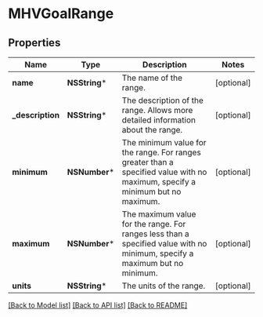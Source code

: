 # MHVGoalRange

## Properties
Name | Type | Description | Notes
------------ | ------------- | ------------- | -------------
**name** | **NSString*** | The name of the range. | [optional] 
**_description** | **NSString*** | The description of the range. Allows more detailed information about the range. | [optional] 
**minimum** | **NSNumber*** | The minimum value for the range.              For ranges greater than a specified value with no maximum, specify a minimum but no maximum. | [optional] 
**maximum** | **NSNumber*** | The maximum value for the range.              For ranges less than a specified value with no minimum, specify a maximum but no minimum. | [optional] 
**units** | **NSString*** | The units of the range. | [optional] 

[[Back to Model list]](../README.md#documentation-for-models) [[Back to API list]](../README.md#documentation-for-api-endpoints) [[Back to README]](../README.md)


